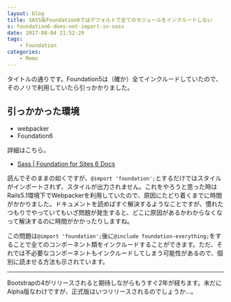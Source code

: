 ```yaml
---
layout: blog
title: SASS版Foundation6ではデフォルトで全てのモジュールをインクルードしない
s: foundation6-does-not-import-in-sass
date: 2017-08-04 21:52:29
tags:
    - Foundation
categories:
    - Memo
---
```


タイトルの通りです。Foundation5は（確か）全てインクルードしていたので、そのノリで利用していたら引っかかりました。

<!-- more -->

## 引っかかった環境
* webpacker
* Foundation6

詳細はこちら。

* [Sass | Foundation for Sites 6 Docs](http://foundation.zurb.com/sites/docs/sass.html)

読んでそのままの如くですが、`@import 'foundation';`とするだけではスタイルがインポートされず、スタイルが出力されません。これをやろうと思った時はRails5.1環境下でWebpackerを利用していたので、原因にたどり着くまでに時間がかかりました。ドキュメントを読めばすぐ解決するようなことですが、慣れたつもりでやっていてもいざ問題が発生すると、どこに原因があるかわからなくなって解決するのに時間がかかったりしますね。

この問題は`@import 'foundation';`後に`@include foundation-everything;`をすることで全てのコンポーネント類をインクルードすることができます。ただ、それでは不必要なコンポーネントもインクルードしてしまう可能性があるので、個別に読ませる方法も示されています。

---

Bootstrapの4がリリースされると期待しながらもうすぐ2年が経ちます。未だにAlpha版なわけですが、正式版はいつリリースされるのでしょうか…。
